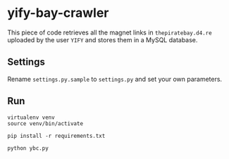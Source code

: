 # yify-bay-crawler

This piece of code retrieves all the magnet links in `thepiratebay.d4.re` uploaded by the user `YIFY` and stores them in a MySQL database.

## Settings
Rename `settings.py.sample` to `settings.py` and set your own parameters.

## Run
```
virtualenv venv
source venv/bin/activate

pip install -r requirements.txt

python ybc.py
```
